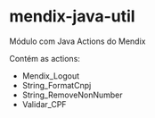 # mendix-java-util
Módulo com Java Actions do Mendix

Contém as actions:
  - Mendix_Logout
  - String_FormatCnpj
  - String_RemoveNonNumber
  - Validar_CPF
